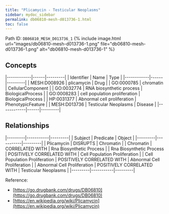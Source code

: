 ```yaml
---
title: "Plicamycin - Testicular Neoplasms"
sidebar: mydoc_sidebar
permalink: db06810-mesh-d013736-1.html
toc: false 
---
```



Path ID: `DB06810_MESH_D013736_1`
{% include image.html url="images/db06810-mesh-d013736-1.png" file="db06810-mesh-d013736-1.png" alt="db06810-mesh-d013736-1" %}

## Concepts

|------------|------|---------|
| Identifier | Name | Type    |
|------------|------|---------|
| MESH:D008926 | plicamycin | Drug |
| GO:0000785 | chromatin | CellularComponent |
| GO:0032774 | RNA biosynthetic process | BiologicalProcess |
| GO:0008283 | cell population proliferation | BiologicalProcess |
| HP:0031377 | Abnormal cell proliferation | PhenotypicFeature |
| MESH:D013736 | Testicular Neoplasms | Disease |
|------------|------|---------|

## Relationships

|---------|-----------|---------|
| Subject | Predicate | Object  |
|---------|-----------|---------|
| Plicamycin | DISRUPTS | Chromatin |
| Chromatin | CORRELATED WITH | Rna Biosynthetic Process |
| Rna Biosynthetic Process | POSITIVELY CORRELATED WITH | Cell Population Proliferation |
| Cell Population Proliferation | POSITIVELY CORRELATED WITH | Abnormal Cell Proliferation |
| Abnormal Cell Proliferation | POSITIVELY CORRELATED WITH | Testicular Neoplasms |
|---------|-----------|---------|

Reference: 
  - [https://go.drugbank.com/drugs/DB06810](https://go.drugbank.com/drugs/DB06810)
  - [https://en.wikipedia.org/wiki/Plicamycin](https://en.wikipedia.org/wiki/Plicamycin)
